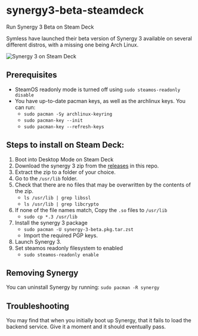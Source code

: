 # synergy3-beta-steamdeck
Run Synergy 3 Beta on Steam Deck

Symless have launched their beta version of Synergy 3 available on several different distros, with a missing one being Arch Linux.

![Synergy 3 on Steam Deck](https://m.jrdn.dev/LuHu3t1K "Synergy 3 on Steam Deck")

## Prerequisites
- SteamOS readonly mode is turned off using `sudo steamos-readonly disable`
- You have up-to-date pacman keys, as well as the archlinux keys. You can run:
  - `sudo pacman -Sy archlinux-keyring`
  - `sudo pacman-key --init`
  - `sudo pacman-key --refresh-keys`

## Steps to install on Steam Deck:
1. Boot into Desktop Mode on Steam Deck
2. Download the synergy 3 zip from the [releases](https://github.com/jordanwalster/synergy3-beta-steamdeck/releases) in this repo.
3. Extract the zip to a folder of your choice.
4. Go to the `/usr/lib` folder.
5. Check that there are no files that may be overwritten by the contents of the zip.
   - `ls /usr/lib | grep libssl`
   - `ls /usr/lib | grep libcrypto`
6. If none of the file names match, Copy the `.so` files to `/usr/lib`
   - `sudo cp *.3 /usr/lib`
7. Install the synergy 3 package
   - `sudo pacman -U synergy-3-beta.pkg.tar.zst`
   - Import the required PGP keys.
8. Launch Synergy 3.
9. Set steamos readonly filesystem to enabled
   - `sudo steamos-readonly enable`

## Removing Synergy
You can uninstall Synergy by running: `sudo pacman -R synergy`

## Troubleshooting
You may find that when you initially boot up Synergy, that it fails to load the backend service. Give it a moment and it should eventually pass.

